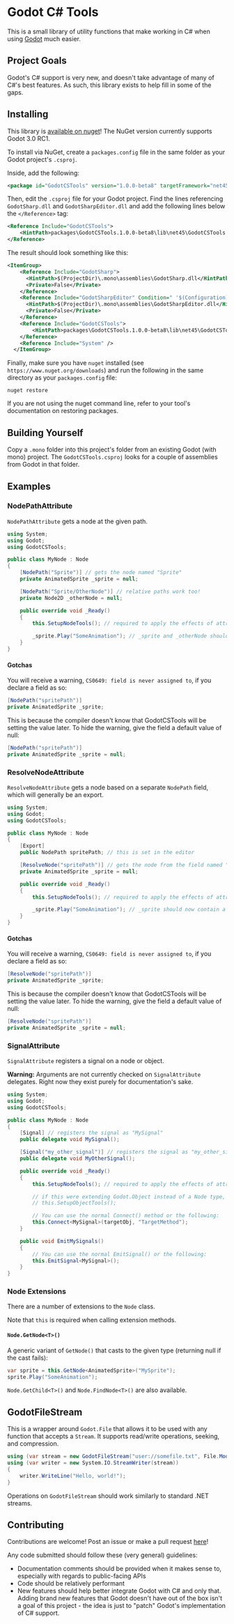 # Godot C# Tools

This is a small library of utility functions that make working in C# when using [Godot](https://godotengine.org/) much easier.

## Project Goals

Godot's C# support is very new, and doesn't take advantage of many of C#'s best features. As such, this library exists to help
fill in some of the gaps.

## Installing

This library is [available on nuget](https://www.nuget.org/packages/GodotCSTools/)! The NuGet version currently supports
Godot 3.0 RC1.

To install via NuGet, create a `packages.config` file in the same folder as your Godot project's `.csproj`.

Inside, add the following:

```xml
<package id="GodotCSTools" version="1.0.0-beta8" targetFramework="net45" />
```

Then, edit the `.csproj` file for your Godot project. Find the lines referencing `GodotSharp.dll` and `GodotSharpEditor.dll`
and add the following lines below the `</Reference>` tag:

```xml
<Reference Include="GodotCSTools">
    <HintPath>packages\GodotCSTools.1.0.0-beta8\lib\net45\GodotCSTools.dll</HintPath>
</Reference>
```

The result should look something like this:

```xml
<ItemGroup>
    <Reference Include="GodotSharp">
      <HintPath>$(ProjectDir)\.mono\assemblies\GodotSharp.dll</HintPath>
      <Private>False</Private>
    </Reference>
    <Reference Include="GodotSharpEditor" Condition=" '$(Configuration)' == 'Tools' ">
      <HintPath>$(ProjectDir)\.mono\assemblies\GodotSharpEditor.dll</HintPath>
      <Private>False</Private>
    </Reference>
    <Reference Include="GodotCSTools">
        <HintPath>packages\GodotCSTools.1.0.0-beta8\lib\net45\GodotCSTools.dll</HintPath>
    </Reference>
    <Reference Include="System" />
  </ItemGroup>
```

Finally, make sure you have `nuget` installed (see `https://www.nuget.org/downloads`) and run the following in the same directory
as your `packages.config` file:

    nuget restore

If you are not using the nuget command line, refer to your tool's documentation on restoring packages.

## Building Yourself

Copy a `.mono` folder into this project's folder from an existing Godot (with mono) project. The `GodotCSTools.csproj` looks
for a couple of assemblies from Godot in that folder.

## Examples

### NodePathAttribute

`NodePathAttribute` gets a node at the given path.

```csharp
using System;
using Godot;
using GodotCSTools;

public class MyNode : Node
{
    [NodePath("Sprite")] // gets the node named "Sprite"
    private AnimatedSprite _sprite = null;

    [NodePath("Sprite/OtherNode")] // relative paths work too!
    private Node2D _otherNode = null;

    public override void _Ready()
    {
        this.SetupNodeTools(); // required to apply the effects of attributes. `this` is required due to how extension methods work.

        _sprite.Play("SomeAnimation"); // _sprite and _otherNode should now contain nodes!
    }
}
```

#### Gotchas

You will receive a warning, `CS0649: field is never assigned to`, if you declare a field as so:

```csharp
[NodePath("spritePath")]
private AnimatedSprite _sprite;
```

This is because the compiler doesn't know that GodotCSTools will be setting the value later. To hide the warning, give
the field a default value of null:

```csharp
[NodePath("spritePath")]
private AnimatedSprite _sprite = null;
```

### ResolveNodeAttribute

`ResolveNodeAttribute` gets a node based on a separate `NodePath` field, which will generally be an export.

```csharp
using System;
using Godot;
using GodotCSTools;

public class MyNode : Node
{
    [Export]
    public NodePath spritePath; // this is set in the editor

    [ResolveNode("spritePath")] // gets the node from the field named "spritePath"
    private AnimatedSprite _sprite = null;

    public override void _Ready()
    {
        this.SetupNodeTools(); // required to apply the effects of attributes. `this` is required due to how extension methods work.

        _sprite.Play("SomeAnimation"); // _sprite should now contain a node!
    }
}
```


#### Gotchas

You will receive a warning, `CS0649: field is never assigned to`, if you declare a field as so:

```csharp
[ResolveNode("spritePath")]
private AnimatedSprite _sprite;
```

This is because the compiler doesn't know that GodotCSTools will be setting the value later. To hide the warning, give
the field a default value of null:

```csharp
[ResolveNode("spritePath")]
private AnimatedSprite _sprite = null;
```

### SignalAttribute

`SignalAttribute` registers a signal on a node or object.

__Warning:__ Arguments are not currently checked on `SignalAttribute` delegates. Right now they exist purely for documentation's sake.


```csharp
using System;
using Godot;
using GodotCSTools;

public class MyNode : Node
{
    [Signal] // registers the signal as "MySignal"
    public delegate void MySignal();

    [Signal("my_other_signal")] // registers the signal as "my_other_signal"
    public delegate void MyOtherSignal();

    public override void _Ready()
    {
        this.SetupNodeTools(); // required to apply the effects of attributes. `this` is required due to how extension methods work.

        // if this were extending Godot.Object instead of a Node type, you might want to use
        // this.SetupObjectTools();

        // You can use the normal Connect() method or the following:
        this.Connect<MySignal>(targetObj, "TargetMethod");
    }

    public void EmitMySignals()
    {
        // You can use the normal EmitSignal() or the following:
        this.EmitSignal<MySignal>();
    }
}
```

### Node Extensions

There are a number of extensions to the `Node` class.

Note that `this` is required when calling extension methods.

#### `Node.GetNode<T>()`

A generic variant of `GetNode()` that casts to the given type (returning null if the cast fails):

```csharp
var sprite = this.GetNode<AnimatedSprite>("MySprite");
sprite.Play("SomeAnimation");
```

`Node.GetChild<T>()` and `Node.FindNode<T>()` are also available.

## GodotFileStream

This is a wrapper around `Godot.File` that allows it to be used with any function that accepts a `Stream`. It supports read/write operations, seeking,
and compression.

```csharp
using (var stream = new GodotFileStream("user://somefile.txt", File.ModeFlags.Write))
using (var writer = new System.IO.StreamWriter(stream))
{
	writer.WriteLine("Hello, world!");
}
```

Operations on `GodotFileStream` should work similarly to standard .NET streams.

## Contributing

Contributions are welcome! Post an issue or make a pull request [here](https://github.com/redxdev/GodotCSTools/issues)!

Any code submitted should follow these (very general) guidelines:

- Documentation comments should be provided when it makes sense to, especially with regards to public-facing APIs
- Code should be relatively performant
- New features should help better integrate Godot with C# and only that. Adding brand new features that Godot doesn't have
out of the box isn't a goal of this project - the idea is just to "patch" Godot's implementation of C# support.
